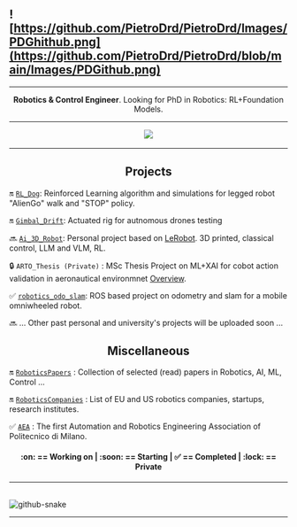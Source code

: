 ## ![https://github.com/PietroDrd/PietroDrd/Images/PDGhithub.png](https://github.com/PietroDrd/PietroDrd/blob/main/Images/PDGithub.png)

___
<p align="center">
 <b>Robotics & Control Engineer</b>. Looking for PhD in Robotics: RL+Foundation Models.
</p>

___
<p align="center">
  <a href="https://skillicons.dev">
    <img src="https://skillicons.dev/icons?i=vscode,python,c,cpp,bash,cmake,anaconda,docker,git,github,pytorch,tensorflow,latex,linux,ubuntu,md,htmx,matlab,ros,stackoverflow,notion,obsidian,arduino,raspberrypi&perline=12" />
  </a>
</p>

<!--
&nbsp;
    
<p align="center", marginTop="100px">
<a href="#"><img align="center" src="https://github-readme-stats.vercel.app/api?username=PietroDrd&include_all_commits=true&bg_color=eeeeee&hide_border=true&show_icons=true&count_private=true&icon_color=009BFF&title_color=009BFF&text_color=009BFF" alt="Pietro's github stats" /> </a></p>

&nbsp;
-->
___

<h2 align="center"> Projects</h2>

:on: [`RL_Dog`](https://github.com/PietroDrd/RL_Dog): Reinforced Learning algorithm and simulations for legged robot "AlienGo" walk and "STOP" policy.

:on:  [`Gimbal_Drift`](https://github.com/PietroDrd/gimbal_drift): Actuated rig for autnomous drones testing

:soon: [`Ai_3D_Robot`](https://github.com/PietroDrd/Ai_3D_Robot): Personal project based on [LeRobot](https://github.com/huggingface/lerobot). 3D printed, classical control, LLM and VLM, RL.

:lock: `ARTO_Thesis (Private)` : MSc Thesis Project on ML+XAI for cobot action validation in aeronautical environmnet [Overview](https://www.linkedin.com/posts/txtgroup_ai-robotics-innovation-activity-7180866636315267073-C0lW?utm_source=share&utm_medium=member_desktop).

:white_check_mark: [`robotics_odo_slam`](https://github.com/PietroDrd/robotics_odo_slam): ROS based project on odometry and slam for a mobile omniwheeled robot.

:soon: ... Other past personal and university's projects will be uploaded soon ...

<!-- ------------------------------------------------------------------------------------------ -->
<h2 align="center"> Miscellaneous </h2>

:on: [`RoboticsPapers`](https://github.com/PietroDrd/RoboticsPapers) : Collection of selected (read) papers in Robotics, AI, ML, Control ...

:on: [`RoboticsCompanies`](https://github.com/PietroDrd/RoboticsCompanies) : List of EU and US robotics companies, startups, research institutes.
 
:white_check_mark: [`AEA`](https://www.aeapolimi.it) : The first Automation and Robotics Engineering Association of Politecnico di Milano.

<h4 align="center"> :on: == Working on | :soon: == Starting | ✅ == Completed | :lock: == Private </h4>

___

<br clear="both">
<picture>
  <source media="(prefers-color-scheme: dark)" srcset="https://raw.githubusercontent.com/PietroDrd/PietroDrd/output/github-contribution-grid-snake-dark.svg" />
  <source media="(prefers-color-scheme: light)" srcset="https://raw.githubusercontent.com/PietroDrd/PietroDrd/output/github-contribution-grid-snake.svg" />
  <img alt="github-snake" src="github-snake.svg" />
</picture>

___

<!--
**PietroDrd/PietroDrd** is a ✨ _special_ ✨ repository because its `README.md` (this file) appears on your GitHub profile.

Here are some ideas to get you started:

- 🔭 I’m currently working on ...
- 🌱 I’m currently learning ...
- 👯 I’m looking to collaborate on ...
- 🤔 I’m looking for help with ...
- 💬 Ask me about ...
- 📫 How to reach me: ...
- ⚡ Fun fact: ...
-->
